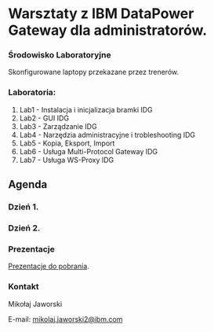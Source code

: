 # Warsztaty z IBM DataPower Gateway dla administratorów.

### Środowisko Laboratoryjne

Skonfigurowane laptopy przekazane przez trenerów.

### Laboratoria:

1. Lab1 - Instalacja i inicjalizacja bramki IDG
2. Lab2 - GUI IDG
3. Lab3 - Zarządzanie IDG
4. Lab4 - Narzędzia administracyjne i trobleshooting IDG
5. Lab5 - Kopia, Eksport, Import
6. Lab6 - Usługa Multi-Protocol Gateway IDG
7. Lab7 - Usługa WS-Proxy IDG

## Agenda

### Dzień 1.


### Dzień 2.


### Prezentacje

[Prezentacje do pobrania](https://www.ibm.com/products/datapower-gateway).

### Kontakt

Mikołaj Jaworski

E-mail: mikolaj.jaworski2@ibm.com